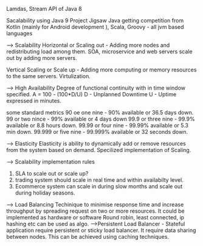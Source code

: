 Lamdas, Stream API of Java 8

Sacalability using Java 9 Project Jigsaw
Java getting competition from Kotlin (mainly for Android development ), Scala, Groovy  - all jvm based languages

--> Scalability
Horizontal or Scaling out - Adding more nodes and redistributing load among them. SOA, microservice and web servers scale out by adding more servers.

Vertical Scaling or Scale up - Adding more computing or memory resources to the same servers. Virtulization.

--> High Availability
Degree of functional continuity with in time window specified.
A = 100 - (100*D/U) D - Unplanned Downtime U - Uptime expressed in minutes.

some standard metrics
90 oe one nine - 90% available or 36.5 days down.
99 or two nince - 99% available or 4 days down
99.9 or three nine - 99.9% available or 8.8 hours down.
99.99 or four nine - 99.99% available or 5.3 min down.
99.999 or five nine - 99.999% available or 32 seconds down.

--> Elasticity
Elasticity is ability to dynamically add or remove resources from the system based on demand. Specilized implementation of Scaling.

--> Scalability implementation rules
1. SLA to scale out or scale up?
2. trading system should scale in real time and within availabilty level.
3. Ecommerce system can scale in during slow months and scale out during holiday seasons.

--> Load Balancing
Techinique to minimise response time and increase throughput by spreading request on two or more resources. It could be implemented as hardware or software
Round robin, least connected, ip hashing etc can be used as algo.
-->Persistent Load Balancer - Stateful application require persistent or sticky load balancer. It require data sharing between nodes. This can be achieved using caching techniques.

